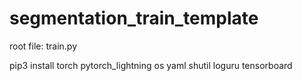 # segmentation_train_template

root file: train.py

pip3 install torch pytorch_lightning os yaml shutil loguru tensorboard
